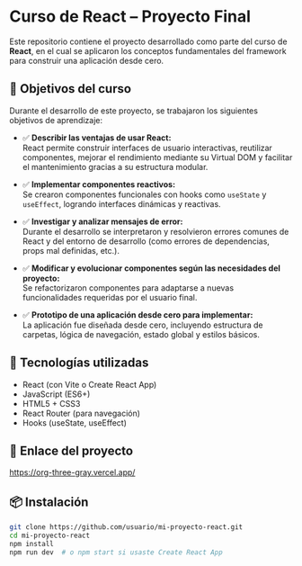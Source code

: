 # Curso de React – Proyecto Final

Este repositorio contiene el proyecto desarrollado como parte del curso de **React**, en el cual se aplicaron los conceptos fundamentales del framework para construir una aplicación desde cero.

## 🧠 Objetivos del curso

Durante el desarrollo de este proyecto, se trabajaron los siguientes objetivos de aprendizaje:

- ✅ **Describir las ventajas de usar React:**  
  React permite construir interfaces de usuario interactivas, reutilizar componentes, mejorar el rendimiento mediante su Virtual DOM y facilitar el mantenimiento gracias a su estructura modular.

- ✅ **Implementar componentes reactivos:**  
  Se crearon componentes funcionales con hooks como `useState` y `useEffect`, logrando interfaces dinámicas y reactivas.

- ✅ **Investigar y analizar mensajes de error:**  
  Durante el desarrollo se interpretaron y resolvieron errores comunes de React y del entorno de desarrollo (como errores de dependencias, props mal definidas, etc.).

- ✅ **Modificar y evolucionar componentes según las necesidades del proyecto:**  
  Se refactorizaron componentes para adaptarse a nuevas funcionalidades requeridas por el usuario final.

- ✅ **Prototipo de una aplicación desde cero para implementar:**  
  La aplicación fue diseñada desde cero, incluyendo estructura de carpetas, lógica de navegación, estado global y estilos básicos.

## 🚀 Tecnologías utilizadas

- React (con Vite o Create React App)
- JavaScript (ES6+)
- HTML5 + CSS3
- React Router (para navegación)
- Hooks (useState, useEffect)


## 🚀 Enlace del proyecto
https://org-three-gray.vercel.app/

## 📦 Instalación

```bash
git clone https://github.com/usuario/mi-proyecto-react.git
cd mi-proyecto-react
npm install
npm run dev  # o npm start si usaste Create React App
